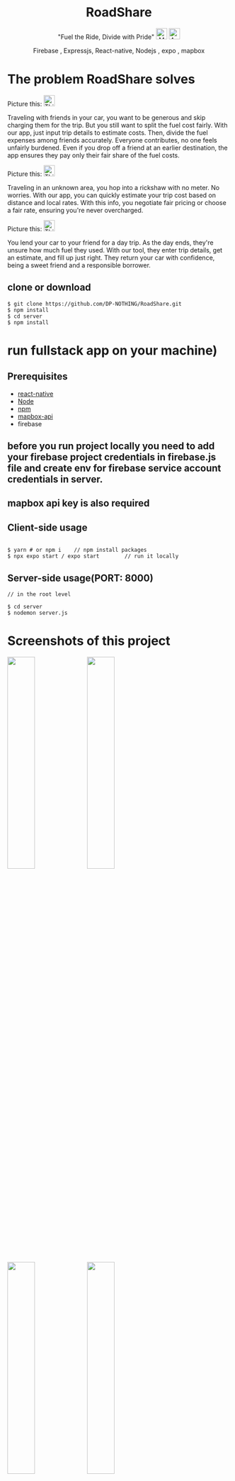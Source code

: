 <h1 align="center">
 RoadShare
</h1>
<p align="center">
"Fuel the Ride, Divide with Pride"  <img src="https://raw.githubusercontent.com/Tarikul-Islam-Anik/Animated-Fluent-Emojis/master/Emojis/Objects/Money%20with%20Wings.png" alt="Money with Wings" width="25" height="25" />   <img src="https://raw.githubusercontent.com/Tarikul-Islam-Anik/Animated-Fluent-Emojis/master/Emojis/Travel%20and%20places/Automobile.png" alt="Automobile" width="25" height="25" />
</p>
<p align="center">
Firebase , Expressjs, React-native, Nodejs , expo , mapbox
</p>



# The problem RoadShare solves

Picture this:  <img src="https://raw.githubusercontent.com/Tarikul-Islam-Anik/Animated-Fluent-Emojis/master/Emojis/Smilies/Thinking%20Face.png" alt="Thinking Face" width="25" height="25" />

Traveling with friends in your car, you want to be generous and skip charging them for the trip. But you still want to split the fuel cost fairly. With our app, just input trip details to estimate costs. Then, divide the fuel expenses among friends accurately. Everyone contributes, no one feels unfairly burdened. Even if you drop off a friend at an earlier destination, the app ensures they pay only their fair share of the fuel costs.

Picture this:  <img src="https://raw.githubusercontent.com/Tarikul-Islam-Anik/Animated-Fluent-Emojis/master/Emojis/Smilies/Thinking%20Face.png" alt="Thinking Face" width="25" height="25" />

Traveling in an unknown area, you hop into a rickshaw with no meter. No worries. With our app, you can quickly estimate your trip cost based on distance and local rates. With this info, you negotiate fair pricing or choose a fair rate, ensuring you're never overcharged.

Picture this:  <img src="https://raw.githubusercontent.com/Tarikul-Islam-Anik/Animated-Fluent-Emojis/master/Emojis/Smilies/Thinking%20Face.png" alt="Thinking Face" width="25" height="25" />

You lend your car to your friend for a day trip. As the day ends, they're unsure how much fuel they used. With our tool, they enter trip details, get an estimate, and fill up just right. They return your car with confidence, being a sweet friend and a responsible borrower.

## clone or download
```terminal
$ git clone https://github.com/DP-NOTHING/RoadShare.git
$ npm install
$ cd server
$ npm install
```

# run fullstack app on your machine)

## Prerequisites
- [react-native](https://reactnative.dev/)
- [Node](https://nodejs.org/en/download/) 
- [npm](https://nodejs.org/en/download/package-manager/)
- [mapbox-api](https://www.mapbox.com/)
- firebase

## before you run project locally you need to add your firebase project credentials in firebase.js file and create env for firebase service account credentials in server.
## mapbox api key is also required

## Client-side usage

```terminal

$ yarn # or npm i    // npm install packages
$ npx expo start / expo start        // run it locally

```

## Server-side usage(PORT: 8000)

```terminal
// in the root level

$ cd server
$ nodemon server.js

```


# Screenshots of this project

<img src="https://github.com/DP-NOTHING/RoadShare/assets/107257619/19c0fd66-ba14-4cbb-a1c3-2194be2b28eb" width=35%/>
<img src="https://github.com/DP-NOTHING/RoadShare/assets/107257619/78b0fae0-223e-4cc5-bd7e-82373a8bfd52" width=35%/>
<img src="https://github.com/DP-NOTHING/RoadShare/assets/107257619/d552bcaa-b9b0-4fb6-820d-f438bc662bbc" width=35%/>
<img src="https://github.com/DP-NOTHING/RoadShare/assets/107257619/40ec50a1-4cb5-4703-979c-5e41e6d29aa6" width=35%/>
<img src="https://github.com/DP-NOTHING/RoadShare/assets/107257619/3ea43d41-98cc-46e6-8171-5c9ebcf31cbc" width=35%/>
<img src="https://github.com/DP-NOTHING/RoadShare/assets/107257619/3bed09ba-933e-4e8d-bbbd-9ae23aa86e05" width=35%/>
